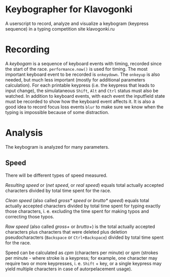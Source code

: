 # Keybographer for Klavogonki
A userscript to record, analyze and visualize a keybogram (keypress sequence) in a typing competition site klavogonki.ru

# Recording

A *keybogam* is a sequence of keyboard events with timing, recorded since the start of the race. `performance.now()` is used for timing. The most important keyboard event to be recorded is  `onkeydown`. The `onkeyup` is also needed, but much less important (mostly for additional parameters calculation). For each printable keypress (i.e. the keypress that leads to input change), the simulataneous `Shift`, `Alt` and `Ctrl` status must also be watched. In addition to keyboard events, with each event the inputfield state must be recorded to show how the keyboard event affects it. It is also a good idea to record focus loss events `blur` to make sure we know when the typing is impossible because of some distraction.

# Analysis

The keybogram is analyzed for many parameters.

## Speed

There will be different types of speed measured.

*Resulting speed* or (*net speed*, or *real speed*) equals total actually accepted characters divided by total time spent for the race.

*Clean speed* (also called *gross\* speed* or *brutto\* speed*) equals total actually accepted characters divided by total time spent for typing exactly those characters, i. e. excluding the time spent for making typos and correcting those typos.

*Raw speed* (also called *gross+* or *brutto+*) is the total actually accepted characters plus characters that were deleted plus deletion pseudocharacters (`Backspace` or `Ctrl+Backspace`) divided by total time spent for the race.

Speed can be calculated as *cpm* (characters per minute) or *spm* (strokes per minute - where stroke is a keypress; for example, one character may require two or more keypresses, i. e. `Shift` + key, or a single keypress may yield multiple characters in case of autorpelacement usage).


